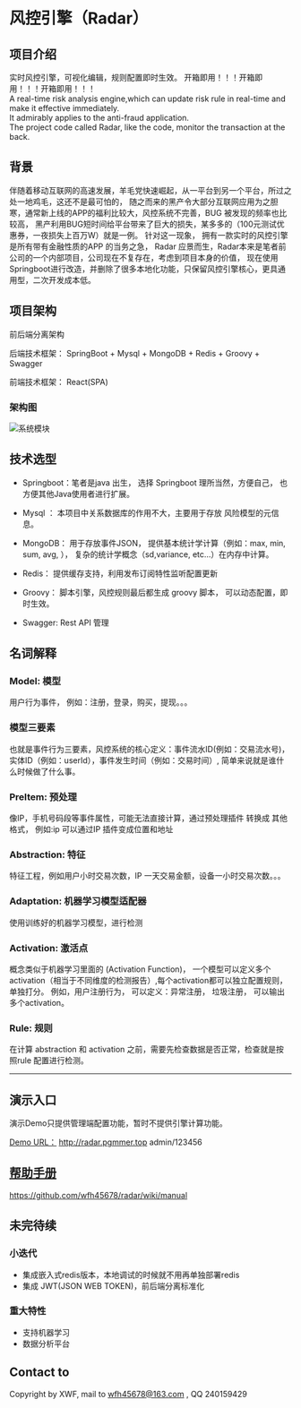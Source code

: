# 风控引擎（Radar）
## 项目介绍
 实时风控引擎，可视化编辑，规则配置即时生效。 开箱即用！！！开箱即用！！！开箱即用！！！  
 A real-time risk analysis engine,which can update risk rule in real-time and  make it effective immediately.   
 It admirably applies to the anti-fraud application.  
 The project code called Radar,  like the code,  monitor the transaction at the back. 

## 背景
  伴随着移动互联网的高速发展，羊毛党快速崛起，从一平台到另一个平台，所过之处一地鸡毛，这还不是最可怕的，
  随之而来的黑产令大部分互联网应用为之胆寒，通常新上线的APP的福利比较大，风控系统不完善，BUG 被发现的频率也比较高，
  黑产利用BUG短时间给平台带来了巨大的损失，某多多的（100元测试优惠券，一夜损失上百万W）就是一例。 
  针对这一现象， 拥有一款实时的风控引擎是所有带有金融性质的APP 的当务之急，
  Radar 应景而生，Radar本来是笔者前公司的一个内部项目，公司现在不复存在，考虑到项目本身的价值，
  现在使用Springboot进行改造，并删除了很多本地化功能，只保留风控引擎核心，更具通用型，二次开发成本低。

## 项目架构

前后端分离架构

后端技术框架： SpringBoot + Mysql +  MongoDB + Redis + Groovy + Swagger

前端技术框架： React(SPA) 

### 架构图
![系统模块](https://github.com/wfh45678/radar/blob/master/resources/images/sys_model_arch.png)

## 技术选型
* Springboot：笔者是java 出生， 选择 Springboot 理所当然，方便自己， 也方便其他Java使用者进行扩展。

* Mysql ： 本项目中关系数据库的作用不大，主要用于存放 风险模型的元信息。

* MongoDB： 用于存放事件JSON， 提供基本统计学计算（例如：max, min, sum, avg, ），
复杂的统计学概念（sd,variance, etc...）在内存中计算。

* Redis： 提供缓存支持，利用发布订阅特性监听配置更新

* Groovy： 脚本引擎，风控规则最后都生成 groovy 脚本， 可以动态配置，即时生效。

* Swagger:  Rest API 管理

## 名词解释
### Model: 模型
  用户行为事件， 例如：注册，登录，购买，提现。。。
### 模型三要素 
  也就是事件行为三要素，风控系统的核心定义：事件流水ID(例如：交易流水号)，实体ID（例如：userId），事件发生时间（例如：交易时间）,
  简单来说就是谁什么时候做了什么事。
### PreItem: 预处理 
 像IP，手机号码段等事件属性，可能无法直接计算，通过预处理插件 转换成 其他格式，
  例如:ip 可以通过IP 插件变成位置和地址
### Abstraction: 特征
特征工程，例如用户小时交易次数，IP 一天交易金额，设备一小时交易次数。。。
### Adaptation: 机器学习模型适配器
 使用训练好的机器学习模型，进行检测
### Activation: 激活点
概念类似于机器学习里面的 (Activation Function)， 一个模型可以定义多个 activation（相当于不同维度的检测报告）,每个activation都可以独立配置规则，单独打分。
例如，用户注册行为， 可以定义：异常注册， 垃圾注册， 可以输出多个activation。
### Rule: 规则
在计算 abstraction 和 activation 之前，需要先检查数据是否正常，检查就是按照rule 配置进行检测。

---
## 演示入口
演示Demo只提供管理端配置功能，暂时不提供引擎计算功能。  

[Demo URL：](http://radar.pgmmer.top) http://radar.pgmmer.top
admin/123456

## [帮助手册](https://github.com/wfh45678/radar/wiki/manual)
https://github.com/wfh45678/radar/wiki/manual

## 未完待续
### 小迭代
* 集成嵌入式redis版本，本地调试的时候就不用再单独部署redis
* 集成 JWT(JSON WEB TOKEN)，前后端分离标准化
### 重大特性
* 支持机器学习
* 数据分析平台

## Contact to

 Copyright by XWF, mail to wfh45678@163.com , QQ 240159429 
